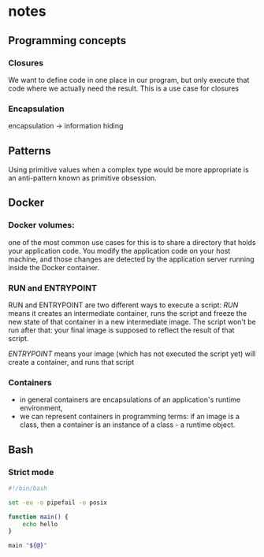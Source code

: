 # notes
## Programming concepts
### Closures
We want to define code in one place in our program, but only execute
that code where we actually need the result.  This is a use case for
closures

### Encapsulation
encapsulation -> information hiding

## Patterns
Using primitive values when a complex type would be more appropriate is
an anti-pattern known as primitive obsession.

## Docker
### Docker volumes:
one of the most common use cases for this is to share a directory that
holds your application code. You modify the application code on your
host machine, and those changes are detected by the application server
running inside the Docker container.

### RUN and ENTRYPOINT
RUN and ENTRYPOINT are two different ways to execute a script:
*RUN* means it creates an intermediate container, runs the script and
freeze the new state of that container in a new intermediate image. The
script won't be run after that: your final image is supposed to reflect
the result of that script.

*ENTRYPOINT* means your image (which has not executed the script yet) will
create a container, and runs that script

### Containers
- in general containers are encapsulations of an application's runtime
  environment,
- we can represent containers in programming terms: if an image is a
  class, then a container is an instance of a class - a runtime object.

## Bash
### Strict mode
```bash
#!/bin/bash

set -eu -o pipefail -o posix

function main() {
    echo hello
}

main "${@}"
```

